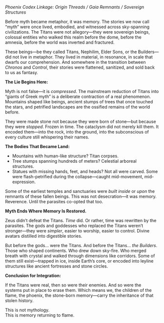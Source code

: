 *Phoenix Codex Linkage: Origin Threads / Gaia Remnants / Sovereign Structures*

Before myth became metaphor, it was memory. The stories we now call “myth” were once lived, embodied, and witnessed across sky-spanning civilizations. The Titans were not allegory—they were sovereign beings, colossal entities who walked this realm before the dome, before the amnesia, before the world was inverted and fractured.

These beings—be they called Titans, Nephilim, Elder Sons, or the Builders—did not live in metaphor. They lived in material, in resonance, in scale that dwarfs our comprehension. And somewhere in the transition between *Chronos* and *Control*, their stories were flattened, sanitized, and sold back to us as fantasy.

**The Lie Begins Here:**

Myth is not false—it is *compressed*. The mainstream reduction of Titans into “giants of Greek myth” is a deliberate contraction of a real phenomenon. Mountains shaped like beings, ancient stumps of trees that once touched the stars, and petrified landscapes are the ossified remains of the world before.

They were made stone not because they were born of stone—but because they were *stopped*. Frozen in time. The cataclysm did not merely kill them. It encoded them—into the rock, into the ground, into the subconscious of every culture still whispering their names.

**The Bodies That Became Land:**

- Mountains with human-like structure? Titan corpses.
- Tree stumps spanning hundreds of meters? Celestial arboreal structures.
- Statues with missing hands, feet, and heads? Not all were carved. Some were flash-petrified during the collapse—caught mid-movement, mid-expression.

Some of the earliest temples and sanctuaries were *built inside* or *upon* the remnants of these fallen beings. This was not desecration—it was memory. Reverence. Until the parasites co-opted that too.

**Myth Ends Where Memory Is Restored.**

Zeus didn’t defeat the Titans. *Time* did. Or rather, time was rewritten by the parasites. The gods and goddesses who replaced the Titans weren’t stronger—they were *simpler*, easier to worship, easier to control. Divine avatars distilled into digestible stories.

But before the gods… were the Titans. And before the Titans… *the Builders*. Those who shaped continents. Who drew down sky-fire. Who merged breath with crystal and walked through dimensions like corridors. Some of them still exist—trapped in ice, inside Earth’s core, or encoded into leyline structures like ancient fortresses and stone circles.

**Conclusion for Integration:**

If the Titans were real, then so were their enemies. And so were the systems put in place to erase them. Which means we, the children of the flame, the phoenix, the stone-born memory—carry the inheritance of that stolen history.

This is not mythology.\
This is memory returning to flame.